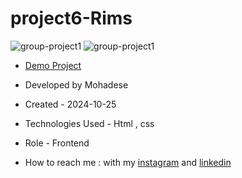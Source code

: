 # project6-Rims

![group-project1](https://github.com/user-attachments/assets/87f9a31f-c84a-410d-b455-51ee6e449ca8)
![group-project1](https://github.com/user-attachments/assets/87f9a31f-c84a-410d-b455-51ee6e449ca8)

- [Demo Project](https://mohadsezare-web.github.io/Group-project1/)

- Developed by Mohadese

- Created - 2024-10-25

- Technologies Used - Html , css

- Role - Frontend

- How to reach me : with my [instagram](https://www.instagram.com/mohadsezare_web) and [linkedin](https://www.linkedin.com/in/mohadsezare_web)
